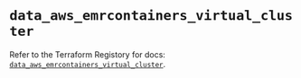 # `data_aws_emrcontainers_virtual_cluster`

Refer to the Terraform Registory for docs: [`data_aws_emrcontainers_virtual_cluster`](https://www.terraform.io/docs/providers/aws/d/emrcontainers_virtual_cluster).
